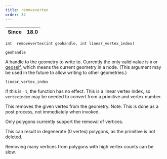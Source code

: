 ```yaml
---
title: removevertex
order: 34
---
```

| Since | 18.0 |
| --- | --- |

`int  removevertex(int geohandle, int linear_vertex_index)`

`geohandle`

A handle to the geometry to write to. Currently the only valid value is `0` or [geoself](./geoself "Returns a handle to the current geometry."), which means the current geometry in a node. (This argument may be used in the future to allow writing to other geometries.)

`linear_vertex_index`

If this is `-1`, the function has no effect. This is a linear
vertex index, so `vertexindex` may be needed to convert from
a primitive and vertex number.

This removes the given vertex from the geometry. Note: This is done as
a post process, not immediately when invoked.

Only polygons currently support the removal of vertices.

This can result in degenerate (0 vertex) polygons, as the primitive
is not deleted.

Removing many vertices from polygons with high vertex counts can be slow.
